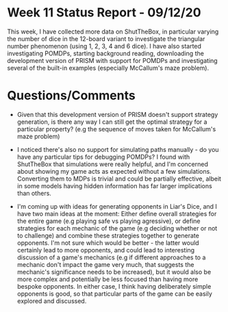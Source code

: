 # Week 11 Status Report - 09/12/20

This week, I have collected more data on ShutTheBox, in particular varying the number of dice in the 12-board variant to investigate the triangular number phenomenon (using 1, 2, 3, 4 and 6 dice). I have also started investigating POMDPs, starting background reading, downloading the development version of PRISM with support for POMDPs and investigating several of the built-in examples (especially McCallum's maze problem).

# Questions/Comments

* Given that this development version of PRISM doesn't support strategy generation, is there any way I can still get the optimal strategy for a particular property? (e.g the sequence of moves taken for McCallum's maze problem)

* I noticed there's also no support for simulating paths manually - do you have any particular tips for debugging POMDPs? I found with ShutTheBox that simulations were really helpful, and I'm concerned about showing my game acts as expected without a few simulations. Converting them to MDPs is trivial and could be partially effective, albeit in some models having hidden information has far larger implications than others.

* I'm coming up with ideas for generating opponents in Liar's Dice, and I have two main ideas at the moment: Either define overall strategies for the entire game (e.g playing safe vs playing agressive), or define strategies for each mechanic of the game (e.g deciding whether or not to challenge) and combine these strategies together to generate opponents. I'm not sure which would be better - the latter would certainly lead to more opponents, and could lead to interesting discussion of a game's mechanics (e.g if different approaches to a mechanic don't impact the game very much, that suggests the mechanic's significance needs to be increased), but it would also be more complex and potentially be less focused than having more bespoke opponents. In either case, I think having deliberately simple opponents is good, so that particular parts of the game can be easily explored and discussed.